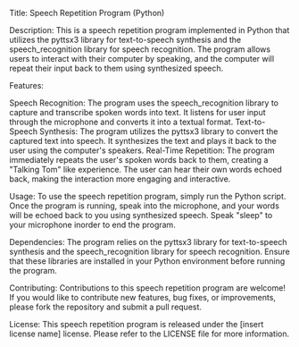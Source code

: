 Title: Speech Repetition Program (Python)

Description:
This is a speech repetition program implemented in Python that utilizes the pyttsx3 library for text-to-speech synthesis and the speech_recognition library for speech recognition. The program allows users to interact with their computer by speaking, and the computer will repeat their input back to them using synthesized speech.

Features:

Speech Recognition: The program uses the speech_recognition library to capture and transcribe spoken words into text. It listens for user input through the microphone and converts it into a textual format.
Text-to-Speech Synthesis: The program utilizes the pyttsx3 library to convert the captured text into speech. It synthesizes the text and plays it back to the user using the computer's speakers.
Real-Time Repetition: The program immediately repeats the user's spoken words back to them, creating a "Talking Tom" like experience. The user can hear their own words echoed back, making the interaction more engaging and interactive.

Usage:
To use the speech repetition program, simply run the Python script. Once the program is running, speak into the microphone, and your words will be echoed back to you using synthesized speech. Speak "sleep" to your microphone inorder to end the program.

Dependencies:
The program relies on the pyttsx3 library for text-to-speech synthesis and the speech_recognition library for speech recognition. Ensure that these libraries are installed in your Python environment before running the program.

Contributing:
Contributions to this speech repetition program are welcome! If you would like to contribute new features, bug fixes, or improvements, please fork the repository and submit a pull request.

License:
This speech repetition program is released under the [insert license name] license. Please refer to the LICENSE file for more information.
